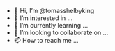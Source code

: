 - 👋 Hi, I’m @tomasshelbyking
- 👀 I’m interested in ...
- 🌱 I’m currently learning ...
- 💞️ I’m looking to collaborate on ...
- 📫 How to reach me ...

<!---
tomasshelbyking/tomasshelbyking is a ✨ special ✨ repository because its `README.md` (this file) appears on your GitHub profile.
You can click the Preview link to take a look at your changes.
--->
